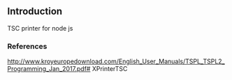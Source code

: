 ## Introduction
TSC printer for node js<br/>

### References
http://www.kroyeuropedownload.com/English_User_Manuals/TSPL_TSPL2_Programming_Jan_2017.pdf# XPrinterTSC
